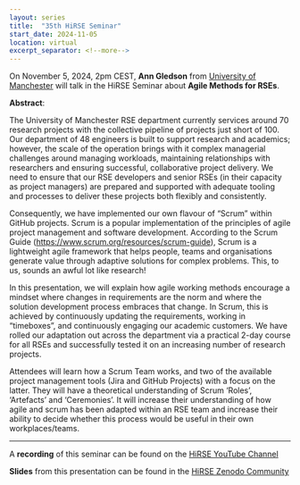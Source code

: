 ```yaml
---
layout: series
title:  "35th HiRSE Seminar"
start_date: 2024-11-05
location: virtual
excerpt_separator: <!--more-->
---
```


On November 5, 2024, 2pm CEST, **Ann Gledson** from [University of Manchester](http://gnteam.cs.manchester.ac.uk/staff/agledson/) will talk in the HiRSE Seminar about **Agile Methods for RSEs**.
<!--more-->

**Abstract**:

The University of Manchester RSE department currently services around 70 research projects with the collective pipeline of projects just short of 100. Our department of 48 engineers is built to support research and academics; however, the scale of the operation brings with it complex managerial challenges around managing workloads, maintaining relationships with researchers and ensuring successful, collaborative project delivery. We need to ensure that our RSE developers and senior RSEs (in their capacity as project managers) are prepared and supported with adequate tooling and processes to deliver these projects both flexibly and consistently.

Consequently, we have implemented our own flavour of “Scrum” within GitHub projects. Scrum is a popular implementation of the principles of agile project management and software development. According to the Scrum Guide (https://www.scrum.org/resources/scrum-guide), Scrum is a lightweight agile framework that helps people, teams and organisations generate value through adaptive solutions for complex problems. This, to us, sounds an awful lot like research!

In this presentation, we will explain how agile working methods encourage a mindset where changes in requirements are the norm and where the solution development process embraces that change. In Scrum, this is achieved by continuously updating the requirements, working in “timeboxes”, and continuously engaging our academic customers. We have rolled our adaptation out across the department via a practical 2-day course for all RSEs and successfully tested it on an increasing number of research projects.

Attendees will learn how a Scrum Team works, and two of the available project management tools (Jira and GitHub Projects) with a focus on the latter. They will have a theoretical understanding of Scrum ‘Roles’, ‘Artefacts’ and ‘Ceremonies’. It will increase their understanding of how agile and scrum has been adapted within an RSE team and increase their ability to decide whether this process would be useful in their own workplaces/teams.

***
A **recording** of this seminar can be found on the [HiRSE YouTube Channel](https://www.youtube.com/watch?v=MYa7i3tTWUA)

**Slides** from this presentation can be found in the [HiRSE Zenodo Community](https://zenodo.org/records/14041372)
